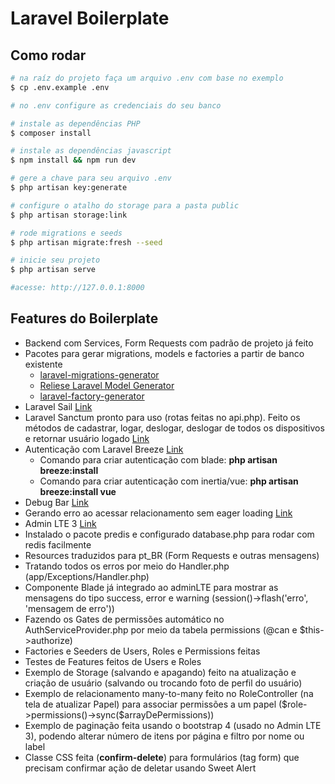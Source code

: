 # Laravel Boilerplate

## Como rodar

```bash
# na raíz do projeto faça um arquivo .env com base no exemplo 
$ cp .env.example .env

# no .env configure as credenciais do seu banco

# instale as dependências PHP
$ composer install

# instale as dependências javascript
$ npm install && npm run dev

# gere a chave para seu arquivo .env
$ php artisan key:generate

# configure o atalho do storage para a pasta public
$ php artisan storage:link

# rode migrations e seeds
$ php artisan migrate:fresh --seed

# inicie seu projeto
$ php artisan serve

#acesse: http://127.0.0.1:8000

```
## Features do Boilerplate
<ul>
    <li>Backend com Services, Form Requests com padrão de projeto já feito</li>
    <li>
        Pacotes para gerar migrations, models e factories a partir de banco existente
        <ul>
            <li><a href="https://github.com/kitloong/laravel-migrations-generator">laravel-migrations-generator</a></li>
            <li><a href="https://github.com/reliese/laravel">Reliese Laravel Model Generator</a></li>
            <li><a href="https://github.com/TheDoctor0/laravel-factory-generator">laravel-factory-generator</a></li>
        </ul>
    </li>
    <li>
        Laravel Sail <a href="https://laravel.com/docs/8.x/sail">Link</a>
    </li>
    <li>
        Laravel Sanctum pronto para uso (rotas feitas no api.php). Feito os métodos de cadastrar, logar, deslogar, deslogar de todos os dispositivos e retornar usuário logado <a href="https://laravel.com/docs/8.x/sanctum">Link</a>
    </li>
    <li>
        Autenticação com Laravel Breeze <a href="https://laravel.com/docs/8.x/starter-kits">Link</a>
        <ul>
            <li>Comando para criar autenticação com blade: <b>php artisan breeze:install</b></li>
            <li>Comando para criar autenticação com inertia/vue: <b>php artisan breeze:install vue</b></li>
        </ul>
    </li>
    <li>
        Debug Bar <a href="https://github.com/barryvdh/laravel-debugbar">Link</a>
    </li>
    <li>
        Gerando erro ao acessar relacionamento sem eager loading <a href="https://laravel.com/docs/8.x/eloquent-relationships#preventing-lazy-loading">Link</a>
    </li>
    <li>
        Admin LTE 3 <a href="https://adminlte.io/themes/v3/">Link</a>
    </li>
    <li>
        Instalado o pacote predis e configurado database.php para rodar com redis facilmente
    </li>
    <li>
        Resources traduzidos para pt_BR (Form Requests e outras mensagens)
    </li>
    <li>
        Tratando todos os erros por meio do Handler.php  (app/Exceptions/Handler.php)
    </li>
    <li>
        Componente Blade já integrado ao adminLTE para mostrar as mensagens do tipo success, error e warning (session()->flash('erro', 'mensagem de erro'))
    </li>
    <li>
        Fazendo os Gates de permissões automático no AuthServiceProvider.php por meio da tabela permissions (@can e $this->authorize)
    </li>
    <li>
        Factories e Seeders de Users, Roles e Permissions feitas
    </li>
    <li>
        Testes de Features feitos de Users e Roles
    </li>
    <li>
        Exemplo de Storage (salvando e apagando) feito na atualização e criação de usuário (salvando ou trocando foto de perfil do usuário)
    </li>
    <li>
        Exemplo de relacionamento many-to-many feito no RoleController (na tela de atualizar Papel) para associar permissões a um papel ($role->permissions()->sync($arrayDePermissions))
    </li>
    <li>
        Exemplo de paginação feita usando o bootstrap 4 (usado no Admin LTE 3), podendo alterar número de itens por página e filtro por nome ou label
    </li>
    <li>
        Classe CSS feita (<b>confirm-delete</b>) para formulários (tag form) que precisam confirmar ação de deletar usando Sweet Alert
    </li>
</ul>
